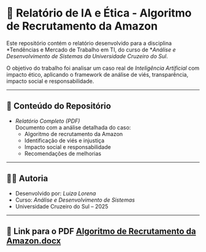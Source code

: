 # 📄 Relatório de IA e Ética - Algoritmo de Recrutamento da Amazon

Este repositório contém o relatório desenvolvido para a disciplina *Tendências e Mercado de Trabalho em TI, do curso de **Análise e Desenvolvimento de Sistemas da Universidade Cruzeiro do Sul*.  

O objetivo do trabalho foi analisar um caso real de *Inteligência Artificial* com impacto ético, aplicando o framework de análise de viés, transparência, impacto social e responsabilidade.

---

## 🧩 Conteúdo do Repositório 

- *Relatório Completo (PDF)*  
  Documento com a análise detalhada do caso:
  - Algoritmo de recrutamento da Amazon
  - Identificação de viés e injustiça
  - Impacto social e responsabilidade
  - Recomendações de melhorias

---

## 👩‍💻 Autoria

- Desenvolvido por: *Luiza Lorena*  
- Curso: *Análise e Desenvolvimento de Sistemas*  
- Universidade Cruzeiro do Sul – 2025  

---

## 🔗 Link para o PDF [Algoritmo de Recrutamento da Amazon.docx](https://github.com/user-attachments/files/22321108/Algoritmo.de.Recrutamento.da.Amazon.docx)

